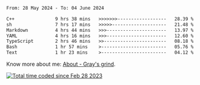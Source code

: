 <!--START_SECTION:waka-->

```txt
From: 28 May 2024 - To: 04 June 2024

C++               9 hrs 38 mins   >>>>>>>------------------   28.39 %
sh                7 hrs 17 mins   >>>>>--------------------   21.48 %
Markdown          4 hrs 44 mins   >>>----------------------   13.97 %
YAML              4 hrs 16 mins   >>>----------------------   12.60 %
TypeScript        2 hrs 46 mins   >>-----------------------   08.18 %
Bash              1 hr 57 mins    >------------------------   05.76 %
Text              1 hr 23 mins    >------------------------   04.12 %
```

<!--END_SECTION:waka-->

<!-- [![grayxu's github stats](https://github-readme-stats.vercel.app/api?username=grayxu&count_private=true&show_icons=true)](https://github.com/grayxu) -->

Know more about me: [About - Gray's grind](https://www.grayxu.cn/).
<p align="left">
  <a href="https://wakatime.com/@c69eb31e-43a1-463f-8968-c3449e386f57"><img src="https://wakatime.com/badge/user/c69eb31e-43a1-463f-8968-c3449e386f57.svg" title="Total time coded since Feb 28 2023" /></a>
</p>

